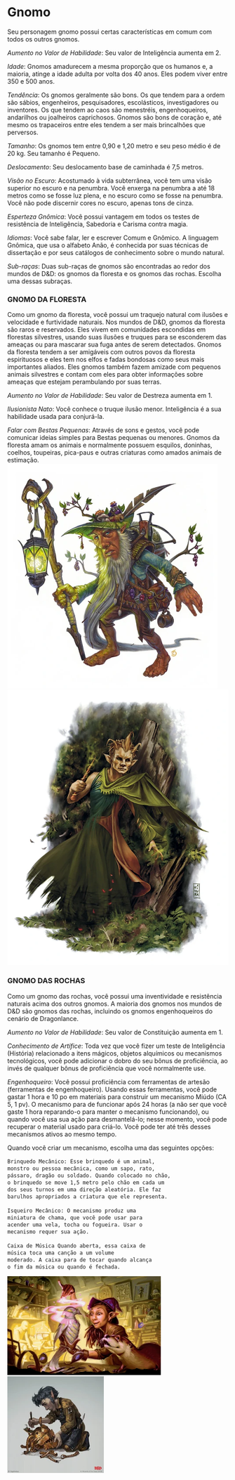 # Gnomo

Seu personagem gnomo possui certas características em
comum com todos os outros gnomos. 

*Aumento no Valor de Habilidade*: Seu valor de Inteligência aumenta em 2.

*Idade*: Gnomos amadurecem a mesma proporção que os humanos e, a maioria, atinge a idade adulta por volta dos 40 anos. Eles podem viver entre 350 e 500 anos.

*Tendência*: Os gnomos geralmente são bons. Os que tendem para a ordem são sábios, engenheiros, pesquisadores, escolásticos, investigadores ou inventores.
Os que tendem ao caos são menestréis, engenhoqueiros, andarilhos ou joalheiros caprichosos. Gnomos são bons de coração e, até mesmo os trapaceiros entre eles tendem a ser mais brincalhões que perversos.

*Tamanho*: Os gnomos tem entre 0,90 e 1,20 metro e seu peso médio é de 20 kg. Seu tamanho é Pequeno.

*Deslocamento*: Seu deslocamento base de caminhada é 7,5 metros.

*Visão no Escuro*: Acostumado à vida subterrânea, você tem uma visão superior no escuro e na penumbra. Você enxerga na penumbra a até 18 metros como se fosse
luz plena, e no escuro como se fosse na penumbra. Você não pode discernir cores no escuro, apenas tons de cinza.

*Esperteza Gnômica*: Você possui vantagem em todos os testes de resistência de Inteligência, Sabedoria e Carisma contra magia.

*Idiomas*: Você sabe falar, ler e escrever Comum e Gnômico. A linguagem Gnômica, que usa o alfabeto Anão, é conhecida por suas técnicas de dissertação e por seus
catálogos de conhecimento sobre o mundo natural.

*Sub-raças*: Duas sub-raças de gnomos são encontradas ao redor dos mundos de D&D: os gnomos da floresta e os gnomos das rochas. Escolha uma dessas subraças.

### GNOMO DA FLORESTA

Como um gnomo da floresta, você possui um traquejo natural com ilusões e velocidade e furtividade naturais. Nos mundos de D&D, gnomos da floresta são raros e reservados. Eles vivem em comunidades escondidas em florestas silvestres, usando suas ilusões e truques para se esconderem das ameaças ou para mascarar sua fuga antes de serem detectados. Gnomos da floresta tendem a ser amigáveis com outros povos da floresta espirituosos e eles tem nos elfos e fadas bondosas como seus mais importantes aliados. Eles gnomos também fazem amizade com pequenos animais silvestres e contam com eles para obter informações sobre ameaças que estejam perambulando por suas terras.

*Aumento no Valor de Habilidade*: Seu valor de Destreza aumenta em 1.

*Ilusionista Nato*: Você conhece o truque ilusão menor. Inteligência é a sua habilidade usada para conjurá-la.

*Falar com Bestas Pequenas*: Através de sons e gestos, você pode comunicar ideias simples para Bestas pequenas ou menores. Gnomos da floresta amam os animais e normalmente possuem esquilos, doninhas, coelhos, toupeiras, pica-paus e outras criaturas como amados animais de estimação.
![picture 1](../images/b96ad9387f6d0e328167fc6f5833942f2f50aa0364c8972af78b84ee8da84d6f.png)  
![picture 2](../images/01e46f1e9381fff563a1a49eafa174ee5eda62db9857e1af0795934d5444c73b.png)  

### GNOMO DAS ROCHAS

Como um gnomo das rochas, você possui uma
inventividade e resistência naturais acima dos outros
gnomos. A maioria dos gnomos nos mundos de D&D são
gnomos das rochas, incluindo os gnomos engenhoqueiros
do cenário de Dragonlance.

*Aumento no Valor de Habilidade*: Seu valor de Constituição aumenta em 1.

*Conhecimento de Artífice*: Toda vez que você fizer um teste de Inteligência (História) relacionado a itens mágicos, objetos alquímicos ou mecanismos tecnológicos, você pode adicionar o dobro do seu bônus de proficiência,
ao invés de qualquer bônus de proficiência que você
normalmente use.

*Engenhoqueiro*: Você possui proficiência com
ferramentas de artesão (ferramentas de engenhoqueiro).
Usando essas ferramentas, você pode gastar 1 hora e 10
po em materiais para construir um mecanismo Miúdo (CA
5, 1 pv). O mecanismo para de funcionar após 24 horas (a
não ser que você gaste 1 hora reparando-o para manter o
mecanismo funcionando), ou quando você usa sua ação
para desmantelá-lo; nesse momento, você pode recuperar
o material usado para criá-lo. Você pode ter até três
desses mecanismos ativos ao mesmo tempo.

Quando você criar um mecanismo, escolha uma das
seguintes opções:

    Brinquedo Mecânico: Esse brinquedo é um animal,
    monstro ou pessoa mecânica, como um sapo, rato,
    pássaro, dragão ou soldado. Quando colocado no chão,
    o brinquedo se move 1,5 metro pelo chão em cada um
    dos seus turnos em uma direção aleatória. Ele faz
    barulhos apropriados a criatura que ele representa.

    Isqueiro Mecânico: O mecanismo produz uma
    miniatura de chama, que você pode usar para
    acender uma vela, tocha ou fogueira. Usar o
    mecanismo requer sua ação.

    Caixa de Música Quando aberta, essa caixa de
    música toca uma canção a um volume
    moderado. A caixa para de tocar quando alcança
    o fim da música ou quando é fechada.
    
![picture 5](../images/7c6c96c71227d80d390f11da143fe5cea54d14c6ee34decb1f01df1b6e310f2b.png)  
![picture 6](../images/3e5adea7f440528f54c005b5846685dece8c0ccc58fd36b2dbfd4f0f6969d8c9.png)  
